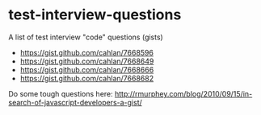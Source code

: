 test-interview-questions
========================

A list of test interview "code" questions (gists)

* https://gist.github.com/cahlan/7668596
* https://gist.github.com/cahlan/7668649
* https://gist.github.com/cahlan/7668666
* https://gist.github.com/cahlan/7668682

Do some tough questions here: http://rmurphey.com/blog/2010/09/15/in-search-of-javascript-developers-a-gist/
